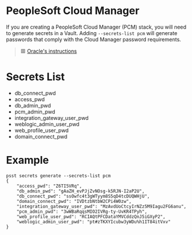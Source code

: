 # PeopleSoft Cloud Manager

If you are creating a PeopleSoft Cloud Manager (PCM) stack, you will need to generate secrets in a Vault. Adding `--secrets-list pcm` will generate passwords that comply with the Cloud Manager password requirements.

> 🟥 [Oracle's instructions](https://docs.oracle.com/en/applications/peoplesoft/cloud-manager/index.html)

# Secrets List

- db_connect_pwd
- access_pwd
- db_admin_pwd
- pcm_admin_pwd
- integration_gateway_user_pwd
- weblogic_admin_user_pwd
- web_profile_user_pwd
- domain_connect_pwd

# Example

```
psst secrets generate --secrets-list pcm
{
    "access_pwd": "Z6TI5VRq",
    "db_admin_pwd": "gAaZH_evPJjZvNOsg-k5RJN-I2aP2U",
    "db_connect_pwd": "ssOwfc4t3gWTyym8S5qD4tcDUQWHjU",
    "domain_connect_pwd": "IVDtzbNtbW2CPi4W0zw",
    "integration_gateway_user_pwd": "MzAvdUoCtcyIrNZz5M9Iagu2FG6anu",
    "pcm_admin_pwd": "3wWBaRqqsMIO2IVRg-ty-UvKR4TPyh",
    "web_profile_user_pwd": "RCIAQtPFCDataYMVCddzQnJ5iGXyP2",
    "weblogic_admin_user_pwd": "pt#zTKXYIcubw3yWDu%h1IT84itVxv"
}
```